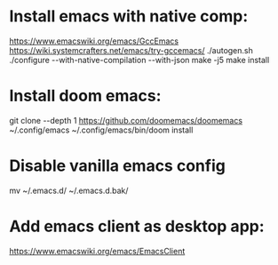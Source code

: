 # Install emacs with native comp:
https://www.emacswiki.org/emacs/GccEmacs
https://wiki.systemcrafters.net/emacs/try-gccemacs/
./autogen.sh
./configure --with-native-compilation --with-json
make -j5
make install

# Install doom emacs:
git clone --depth 1 https://github.com/doomemacs/doomemacs ~/.config/emacs
~/.config/emacs/bin/doom install

# Disable vanilla emacs config
mv ~/.emacs.d/ ~/.emacs.d.bak/

# Add emacs client as desktop app:
https://www.emacswiki.org/emacs/EmacsClient

